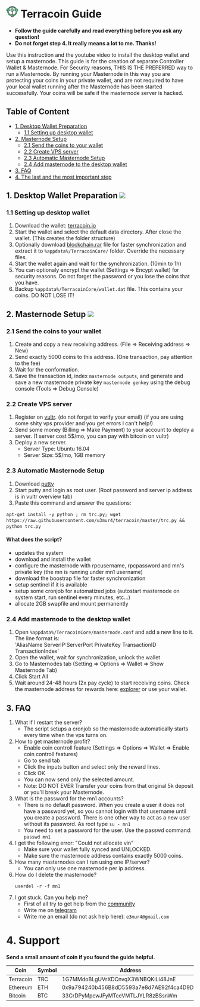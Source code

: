 # ![Terracoin](logo.png) Terracoin Guide

- **Follow the guide carefully and read everything before you ask any question!**
- **Do not forget step 4. It really means a lot to me. Thanks!**

Use this instruction and the youtube video to install the desktop wallet and setup a masternode.
This guide is for the creation of separate Controller Wallet & Masternode.
For Security reasons, THIS IS THE PREFERRED way to run a Masternode. By running your Masternode in this way you are protecting
your coins in your private wallet, and are not required to have your local wallet running after the Masternode has been started successfully.
Your coins will be safe if the masternode server is hacked.

## Table of Content
* [1. Desktop Wallet Preparation](#1-desktop-wallet-preparation-)
	* [1.1 Setting up desktop wallet](#11-setting-up-desktop-wallet)
* [2. Masternode Setup](#2-masternode-setup-)
	* [2.1 Send the coins to your wallet](#21-send-the-coins-to-your-wallet)
	* [2.2 Create VPS server](#22-create-vps-server)
	* [2.3 Automatic Masternode Setup](#23-automatic-masternode-setup)
	* [2.4 Add masternode to the desktop wallet](#24-add-masternode-to-the-desktop-wallet)
* [3. FAQ](#3-faq)
* [4. The last and the most important step](#4-support)

## 1. Desktop Wallet Preparation <a href="https://www.youtube.com/watch?v=HAF1NPFsb8Q" target="_blank"><img src="https://i.imgur.com/SY3eO38.png"></a>

### 1.1 Setting up desktop wallet
1. Download the wallet: [terracoin.io](https://terracoin.io/#downloads)
1. Start the wallet and select the default data directory. After close the wallet. (This creates the folder structure)
1. Optionally download [blockchain.rar](https://mega.nz/#!FmAG2Y7C!eihPuxfeXT48yr74H-D47dSTJLbO5yLL8xYsBS7Lx5Q) file for faster synchronization and extract it to `%appdata%/TerracoinCore/` folder. Override the necessary files.
1. Start the wallet again and wait for the synchronization. (10min to 1h)
1. You can optionaly encrypt the wallet (Settings => Encypt wallet) for security reasons. Do not forget the password or you lose the coins that you have.
1. Backup `%appdata%/TerracoinCore/wallet.dat` file. This contains your coins. DO NOT LOSE IT!
	
## 2. Masternode Setup <a href="https://www.youtube.com/watch?v=-Yy3iZsuBK4" target="_blank"><img src="https://i.imgur.com/SY3eO38.png"></a>

### 2.1 Send the coins to your wallet
1. Create and copy a new receiving address. (File => Receiving address => New)
1. Send exactly 5000 coins to this address. (One transaction, pay attention to the fee)
1. Wait for the conformation.
1. Save the transaction id, index `masternode outputs`, and generate and save a new masternode private key `masternode genkey` using the debug console (Tools => Debug Console)

### 2.2 Create VPS server
1. Register on [vultr](https://www.vultr.com/?ref=7205683). (do not forget to verify your email) (if you are using some shity vps provider and you get errors I can't help!)
1. Send some money (Billing => Make Payment) to your account to deploy a server. (1 server cost 5$/mo, you can pay with bitcoin on vultr)
1. Deploy a new server.
    - Server Type: Ubuntu 16.04
    - Server Size: 5$/mo, 1GB memory

### 2.3 Automatic Masternode Setup
1. Download [putty](https://the.earth.li/~sgtatham/putty/latest/w64/putty-64bit-0.70-installer.msi)
1. Start putty and login as root user. (Root password and server ip address is in vultr overview tab)
1. Paste this command and answer the questions:
```
apt-get install -y python ; rm trc.py; wget https://raw.githubusercontent.com/u3mur4/terracoin/master/trc.py && python trc.py
```
#### What does the script?
- updates the system
- download and install the wallet
- configure the masternode with rpcusername, rpcpassword and mn's private key (the mn is running under mn1 username)
- download the boostrap file for faster synchronization
- setup sentinel if it is available
- setup some cronjob for automatized jobs (autostart masternode on system start, run sentinel every minutes, etc...)
- allocate 2GB swapfile and mount permanently

### 2.4 Add masternode to the desktop wallet
1. Open `%appdata%/TerracoinCore/masternode.conf` and add a new line to it. The line format is:<br> 'AliasName ServerIP:ServerPort PrivateKey TransactionID TransactionIndex'
1. Open the wallet, wait for synchronization, unlock the wallet
1. Go to Masternodes tab (Setting => Options => Wallet => Show Masternode Tab)
1. Click Start All
1. Wait around 24-48 hours (2x pay cycle) to start receiving coins. Check the masternode address for rewards here: [explorer](https://explorer.terracoin.io/) or use your wallet.

## 3. FAQ

1. What if I restart the server?
	- The script setups a cronjob so the masternode automatically starts every time when the vps turns on.
1. How to get masternode profit?
	- Enable coin controll feature (Settings => Options => Wallet => Enable coin controll features)
	- Go to send tab
	- Click the inputs button and select only the reward lines.
	- Click OK
	- You can now send only the selected amount.
	- Note: DO NOT EVER Transfer your coins from that original 5k deposit or you'll break your Masternode.
1. What is the password for the mn1 accounts?
	- There is no default password. When you create a user it does not have a password yet, so you cannot login with that username until you create a password. There is one other way to act as a new user without its password. As root type `su - mn1`
	- You need to set a password for the user. Use the passwd command: `passwd mn1`
1. I get the following error: "Could not allocate vin"
	- Make sure your wallet fully synced and UNLOCKED.
	- Make sure the masternode address contains exactly 5000 coins.
1. How many masternodes can I run using one IP/server?
	- You can only use one masternode per ip address.
1. How do I delete the masternode?
 	```
 	userdel -r -f mn1
 	```
1. I got stuck. Can you help me?
	- First of all try to get help from the [community](http://terracoin.io/community.html)
	- Write me on [telegram](https://t.me/u3mur4) 
	- Write me an email (do not ask help here): `e3mur4@gmail.com`

# 4. Support

**Send a small amount of coin if you found the guide helpful.**

| Coin      | Symbol | Address                                    |
| ----------| -------| -------------------------------------------|
| Terracoin | TRC    | 1G7MMdoBLgUVrXDCnvqX3WNBQKiLi48JnE          |
| Ethereum	| ETH    | 0x9a794240b456B8dD5593a7e8d7AE92f4ca4D9D2f |
| Bitcoin	| BTC    | 33CrDPyMpcwJFyMTceVMTLJYLR8zBSsnWm          |

	
